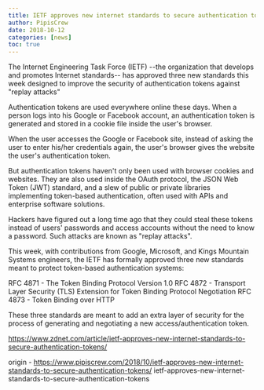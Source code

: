 ```yaml
---
title: IETF approves new internet standards to secure authentication tokens
author: PipisCrew
date: 2018-10-12
categories: [news]
toc: true
---
```


The Internet Engineering Task Force (IETF) --the organization that develops and promotes Internet standards-- has approved three new standards this week designed to improve the security of authentication tokens against "replay attacks"

Authentication tokens are used everywhere online these days. When a person logs into his Google or Facebook account, an authentication token is generated and stored in a cookie file inside the user's browser.

When the user accesses the Google or Facebook site, instead of asking the user to enter his/her credentials again, the user's browser gives the website the user's authentication token.

But authentication tokens haven't only been used with browser cookies and websites. They are also used inside the OAuth protocol, the JSON Web Token (JWT) standard, and a slew of public or private libraries implementing token-based authentication, often used with APIs and enterprise software solutions.

Hackers have figured out a long time ago that they could steal these tokens instead of users' passwords and access accounts without the need to know a password. Such attacks are known as "replay attacks".

This week, with contributions from Google, Microsoft, and Kings Mountain Systems engineers, the IETF has formally approved three new standards meant to protect token-based authentication systems:

RFC 4871 - The Token Binding Protocol Version 1.0
RFC 4872 - Transport Layer Security (TLS) Extension for Token Binding Protocol Negotiation
RFC 4873 - Token Binding over HTTP

These three standards are meant to add an extra layer of security for the process of generating and negotiating a new access/authentication token.

https://www.zdnet.com/article/ietf-approves-new-internet-standards-to-secure-authentication-tokens/

origin - https://www.pipiscrew.com/2018/10/ietf-approves-new-internet-standards-to-secure-authentication-tokens/ ietf-approves-new-internet-standards-to-secure-authentication-tokens